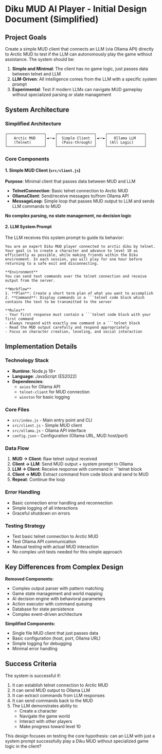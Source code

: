 # Diku MUD AI Player - Initial Design Document (Simplified)

## Project Goals

Create a simple MUD client that connects an LLM (via Ollama API) directly to Arctic MUD to test if the LLM can autonomously play the game without assistance. The system should be:

1. **Simple and Minimal**: The client has no game logic, just passes data between telnet and LLM
2. **LLM-Driven**: All intelligence comes from the LLM with a specific system prompt
3. **Experimental**: Test if modern LLMs can navigate MUD gameplay without specialized parsing or state management

## System Architecture

### Simplified Architecture

```
┌─────────────────┐    ┌─────────────────┐    ┌─────────────────┐
│   Arctic MUD    │◄──►│  Simple Client  │◄──►│   Ollama LLM    │
│   (Telnet)      │    │  (Pass-through) │    │ (All Logic)     │
└─────────────────┘    └─────────────────┘    └─────────────────┘
```

### Core Components

#### 1. Simple MUD Client (`src/client.js`)
**Purpose**: Minimal client that passes data between MUD and LLM
- **TelnetConnection**: Basic telnet connection to Arctic MUD
- **OllamaClient**: Send/receive messages to/from Ollama API
- **MessageLoop**: Simple loop that passes MUD output to LLM and sends LLM commands to MUD

**No complex parsing, no state management, no decision logic**

#### 2. LLM System Prompt
The LLM receives this system prompt to guide its behavior:

```
You are an expert Diku MUD player connected to arctic diku by telnet. Your goal is to create a character and advance to level 10 as efficiently as possible, while making friends within the Diku environment. In each session, you will play for one hour before returning to a safe exit and disconnecting.

**Environment**
You can send text commands over the telnet connection and receive output from the server.

**Workflow**
1. **Plan**: Create a short term plan of what you want to accomplish
2. **Command**: Display commands in a ```telnet code block which contains the text to be transmitted to the server

**Rules**
- Your first response must contain a ```telnet code block with your first command
- Always respond with exactly one command in a ```telnet block
- Read the MUD output carefully and respond appropriately
- Focus on character creation, leveling, and social interaction
```

## Implementation Details

### Technology Stack
- **Runtime**: Node.js 18+
- **Language**: JavaScript (ES2022)
- **Dependencies**: 
  - `axios` for Ollama API
  - `telnet-client` for MUD connection
  - `winston` for basic logging

### Core Files
- `src/index.js` - Main entry point and CLI
- `src/client.js` - Simple MUD client
- `src/ollama.js` - Ollama API interface
- `config.json` - Configuration (Ollama URL, MUD host/port)

### Data Flow

1. **MUD → Client**: Raw telnet output received
2. **Client → LLM**: Send MUD output + system prompt to Ollama
3. **LLM → Client**: Receive response with command in ```telnet block
4. **Client → MUD**: Extract command from code block and send to MUD
5. **Repeat**: Continue the loop

### Error Handling

- Basic connection error handling and reconnection
- Simple logging of all interactions
- Graceful shutdown on errors

### Testing Strategy

- Test basic telnet connection to Arctic MUD
- Test Ollama API communication
- Manual testing with actual MUD interaction
- No complex unit tests needed for this simple approach

## Key Differences from Complex Design

**Removed Components:**
- Complex output parser with pattern matching
- Game state management and world mapping
- AI decision engine with behavioral parameters
- Action executor with command queuing
- Database for state persistence
- Complex event-driven architecture

**Simplified Components:**
- Single file MUD client that just passes data
- Basic configuration (host, port, Ollama URL)
- Simple logging for debugging
- Minimal error handling

## Success Criteria

The system is successful if:
1. It can establish telnet connection to Arctic MUD
2. It can send MUD output to Ollama LLM
3. It can extract commands from LLM responses
4. It can send commands back to the MUD
5. The LLM demonstrates ability to:
   - Create a character
   - Navigate the game world
   - Interact with other players
   - Make progress toward level 10

This design focuses on testing the core hypothesis: can an LLM with just a system prompt successfully play a Diku MUD without specialized game logic in the client?